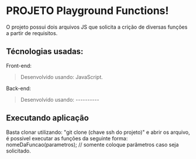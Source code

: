 # PROJETO Playground Functions!
O projeto possui dois arquivos JS que solicita a crição de diversas funções a partir de requisitos.

## Técnologias usadas:

Front-end:
> Desenvolvido usando: JavaScript.

Back-end:
> Desenvolvido usando: ----------

## Executando aplicação
Basta clonar utilizando: "git clone (chave ssh do projeto)" e abrir os arquivo, é possivel executar as funções da seguinte forma: nomeDaFuncao(parametros); // somente coloque parâmetros caso seja solicitado.
